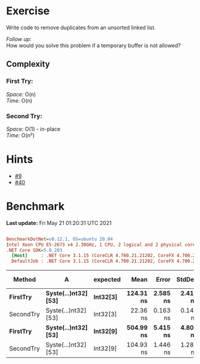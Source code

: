 ﻿# Exercise

Write code to remove duplicates from an unsorted linked list.

*Follow up:*  
How would you solve this problem if a temporary buffer is not allowed?


## Complexity
### First Try:
*Space:* O(n)  
*Time:* O(n)

### Second Try:
*Space:* O(1) - in-place  
*Time:* O(n²)



# Hints
- [#9](../../../hints.md#9)
- [#40](../../../hints.md#40)

# Benchmark

**Last update:** Fri May 21 01:20:31 UTC 2021

``` ini

BenchmarkDotNet=v0.12.1, OS=ubuntu 20.04
Intel Xeon CPU E5-2673 v4 2.30GHz, 1 CPU, 2 logical and 2 physical cores
.NET Core SDK=5.0.203
  [Host]     : .NET Core 3.1.15 (CoreCLR 4.700.21.21202, CoreFX 4.700.21.21402), X64 RyuJIT
  DefaultJob : .NET Core 3.1.15 (CoreCLR 4.700.21.21202, CoreFX 4.700.21.21402), X64 RyuJIT


```
|    Method |                    A | expected |      Mean |    Error |   StdDev |  Gen 0 | Gen 1 | Gen 2 | Allocated |
|---------- |--------------------- |--------- |----------:|---------:|---------:|-------:|------:|------:|----------:|
|  **FirstTry** | **Syste(...)nt32] [53]** | **Int32[3]** | **124.31 ns** | **2.585 ns** | **2.418 ns** | **0.0062** |     **-** |     **-** |     **168 B** |
| SecondTry | Syste(...)nt32] [53] | Int32[3] |  22.36 ns | 0.163 ns | 0.144 ns |      - |     - |     - |         - |
|  **FirstTry** | **Syste(...)nt32] [53]** | **Int32[9]** | **504.99 ns** | **5.415 ns** | **4.801 ns** | **0.0248** |     **-** |     **-** |     **664 B** |
| SecondTry | Syste(...)nt32] [53] | Int32[9] | 104.93 ns | 1.446 ns | 1.282 ns |      - |     - |     - |         - |
